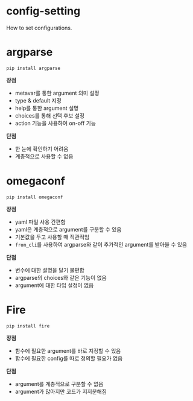 # config-setting
How to set configurations.

# argparse

```
pip install argparse
```

**장점**
- metavar를 통한 argument 의미 설정
- type & default 지정
- help를 통한 argument 설명
- choices를 통해 선택 후보 설정
- action 기능을 사용하여 on-off 기능

**단점**
- 한 눈에 확인하기 어려움
- 계층적으로 사용할 수 없음


# omegaconf

```
pip install omegaconf
```

**장점**
- yaml 파일 사용 간편함 
- yaml은 계층적으로 argument를 구분할 수 있음
- 기본값을 두고 사용할 때 직관적임
- `from_cli`를 사용하여 argparse와 같이 추가적인 argument를 받아올 수 있음

**단점**
- 변수에 대한 설명을 달기 불편함
- argparse의 choices와 같은 기능이 없음
- argument에 대한 타입 설정이 없음


# Fire

```
pip install fire
```

**장점**
- 함수에 필요한 argument를 바로 지정할 수 있음
- 함수에 필요한 config를 따로 정의할 필요가 없음

**단점**
- argument를 계층적으로 구분할 수 없음
- argument가 많아지만 코드가 지저분해짐